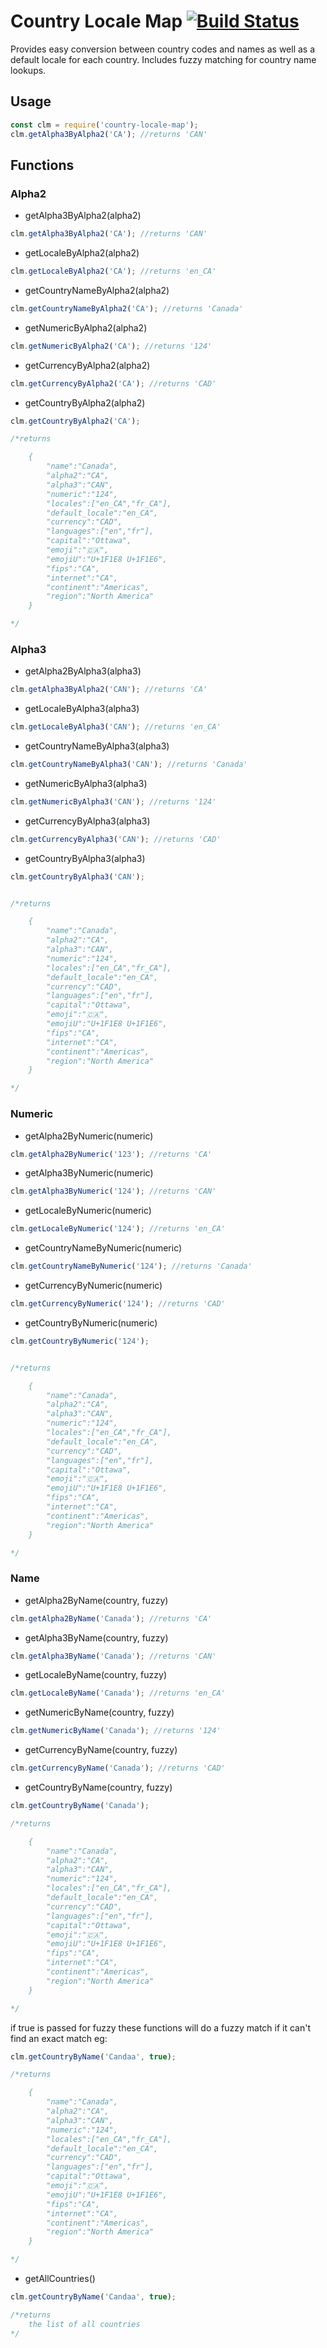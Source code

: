 # Country Locale Map [![Build Status](https://travis-ci.com/atnmorrison/country-locale-map.svg?branch=master)](https://travis-ci.com/atnmorrison/country-locale-map)

Provides easy conversion between country codes and names as well as a default locale for each country. Includes fuzzy matching for country name lookups.

## Usage

```javascript
const clm = require('country-locale-map');
clm.getAlpha3ByAlpha2('CA'); //returns 'CAN' 
```

## Functions

### Alpha2 

- getAlpha3ByAlpha2(alpha2)

```javascript
clm.getAlpha3ByAlpha2('CA'); //returns 'CAN' 
```

- getLocaleByAlpha2(alpha2)

```javascript
clm.getLocaleByAlpha2('CA'); //returns 'en_CA' 
```

- getCountryNameByAlpha2(alpha2) 

```javascript
clm.getCountryNameByAlpha2('CA'); //returns 'Canada' 
```

- getNumericByAlpha2(alpha2)

```javascript
clm.getNumericByAlpha2('CA'); //returns '124' 
```

- getCurrencyByAlpha2(alpha2)

```javascript
clm.getCurrencyByAlpha2('CA'); //returns 'CAD' 
```

- getCountryByAlpha2(alpha2)

```javascript
clm.getCountryByAlpha2('CA'); 

/*returns 

    {
        "name":"Canada",
        "alpha2":"CA",
        "alpha3":"CAN",
        "numeric":"124",
        "locales":["en_CA","fr_CA"],
        "default_locale":"en_CA",
        "currency":"CAD",
        "languages":["en","fr"],
        "capital":"Ottawa",
        "emoji":"🇨🇦",
        "emojiU":"U+1F1E8 U+1F1E6",
        "fips":"CA",
        "internet":"CA",
        "continent":"Americas",
        "region":"North America"
    }

*/
```

### Alpha3
- getAlpha2ByAlpha3(alpha3)

```javascript
clm.getAlpha3ByAlpha2('CAN'); //returns 'CA' 
```

- getLocaleByAlpha3(alpha3)

```javascript
clm.getLocaleByAlpha3('CAN'); //returns 'en_CA' 
```

- getCountryNameByAlpha3(alpha3)

```javascript
clm.getCountryNameByAlpha3('CAN'); //returns 'Canada' 
```

- getNumericByAlpha3(alpha3)

```javascript
clm.getNumericByAlpha3('CAN'); //returns '124' 
```

- getCurrencyByAlpha3(alpha3)

```javascript
clm.getCurrencyByAlpha3('CAN'); //returns 'CAD' 
```

- getCountryByAlpha3(alpha3)

```javascript
clm.getCountryByAlpha3('CAN');


/*returns 

    {
        "name":"Canada",
        "alpha2":"CA",
        "alpha3":"CAN",
        "numeric":"124",
        "locales":["en_CA","fr_CA"],
        "default_locale":"en_CA",
        "currency":"CAD",
        "languages":["en","fr"],
        "capital":"Ottawa",
        "emoji":"🇨🇦",
        "emojiU":"U+1F1E8 U+1F1E6",
        "fips":"CA",
        "internet":"CA",
        "continent":"Americas",
        "region":"North America"
    }

*/

```

### Numeric
- getAlpha2ByNumeric(numeric)

```javascript
clm.getAlpha2ByNumeric('123'); //returns 'CA' 
```

- getAlpha3ByNumeric(numeric)

```javascript
clm.getAlpha3ByNumeric('124'); //returns 'CAN' 
```

- getLocaleByNumeric(numeric)

```javascript
clm.getLocaleByNumeric('124'); //returns 'en_CA' 
```

- getCountryNameByNumeric(numeric)

```javascript
clm.getCountryNameByNumeric('124'); //returns 'Canada' 
```

- getCurrencyByNumeric(numeric)

```javascript
clm.getCurrencyByNumeric('124'); //returns 'CAD' 
```

- getCountryByNumeric(numeric) 

```javascript
clm.getCountryByNumeric('124');


/*returns 

    {
        "name":"Canada",
        "alpha2":"CA",
        "alpha3":"CAN",
        "numeric":"124",
        "locales":["en_CA","fr_CA"],
        "default_locale":"en_CA",
        "currency":"CAD",
        "languages":["en","fr"],
        "capital":"Ottawa",
        "emoji":"🇨🇦",
        "emojiU":"U+1F1E8 U+1F1E6",
        "fips":"CA",
        "internet":"CA",
        "continent":"Americas",
        "region":"North America"
    }

*/


```


### Name
- getAlpha2ByName(country, fuzzy) 

```javascript
clm.getAlpha2ByName('Canada'); //returns 'CA' 
```

- getAlpha3ByName(country, fuzzy)

```javascript
clm.getAlpha3ByName('Canada'); //returns 'CAN' 
```

- getLocaleByName(country, fuzzy)

```javascript
clm.getLocaleByName('Canada'); //returns 'en_CA' 
```

- getNumericByName(country, fuzzy)

```javascript
clm.getNumericByName('Canada'); //returns '124' 
```

- getCurrencyByName(country, fuzzy)

```javascript
clm.getCurrencyByName('Canada'); //returns 'CAD' 
```

- getCountryByName(country, fuzzy) 

```javascript
clm.getCountryByName('Canada');

/*returns 

    {
        "name":"Canada",
        "alpha2":"CA",
        "alpha3":"CAN",
        "numeric":"124",
        "locales":["en_CA","fr_CA"],
        "default_locale":"en_CA",
        "currency":"CAD",
        "languages":["en","fr"],
        "capital":"Ottawa",
        "emoji":"🇨🇦",
        "emojiU":"U+1F1E8 U+1F1E6",
        "fips":"CA",
        "internet":"CA",
        "continent":"Americas",
        "region":"North America"
    }

*/

```

if true is passed for fuzzy these functions will do a fuzzy match if it can't find an exact match eg:

```javascript
clm.getCountryByName('Candaa', true);

/*returns 

    {
        "name":"Canada",
        "alpha2":"CA",
        "alpha3":"CAN",
        "numeric":"124",
        "locales":["en_CA","fr_CA"],
        "default_locale":"en_CA",
        "currency":"CAD",
        "languages":["en","fr"],
        "capital":"Ottawa",
        "emoji":"🇨🇦",
        "emojiU":"U+1F1E8 U+1F1E6",
        "fips":"CA",
        "internet":"CA",
        "continent":"Americas",
        "region":"North America"
    }

*/

```

- getAllCountries()

```javascript
clm.getCountryByName('Candaa', true);

/*returns 
    the list of all countries 
*/

```

